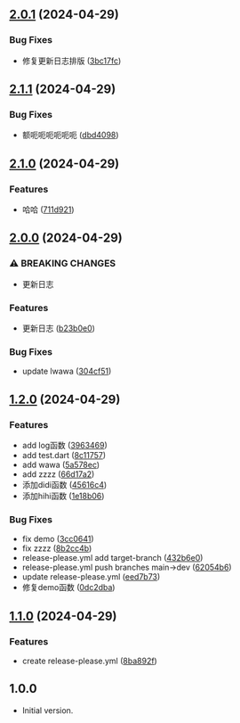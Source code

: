 ## [2.0.1](https://github.com/luoyi58624/luoyi_dart_test/compare/v2.0.0...v2.0.1) (2024-04-29)


### Bug Fixes

* 修复更新日志排版 ([3bc17fc](https://github.com/luoyi58624/luoyi_dart_test/commit/3bc17fcdaac28be13fe312ae49533cfa65e43421))

## [2.1.1](https://github.com/luoyi58624/luoyi_dart_test/compare/v2.1.0...v2.1.1) (2024-04-29)


### Bug Fixes

* 额呃呃呃呃呃呃 ([dbd4098](https://github.com/luoyi58624/luoyi_dart_test/commit/dbd4098320bccac69fa4401afa85a972f3550fb6))

## [2.1.0](https://github.com/luoyi58624/luoyi_dart_test/compare/v2.0.1...v2.1.0) (2024-04-29)


### Features

* 哈哈 ([711d921](https://github.com/luoyi58624/luoyi_dart_test/commit/711d9217942d819a9a23e6f322b5a8a44c5fda81))

## [2.0.0](https://github.com/luoyi58624/luoyi_dart_test/compare/v1.2.0...v2.0.0) (2024-04-29)


### ⚠ BREAKING CHANGES

* 更新日志

### Features

* 更新日志 ([b23b0e0](https://github.com/luoyi58624/luoyi_dart_test/commit/b23b0e0d6a388fe4920d9ef4c3ae847af9c4e8ab))


### Bug Fixes

* update lwawa ([304cf51](https://github.com/luoyi58624/luoyi_dart_test/commit/304cf512228bf255b44346c4c4aff5f5cdef3b28))

## [1.2.0](https://github.com/luoyi58624/luoyi_dart_test/compare/v1.1.0...v1.2.0) (2024-04-29)


### Features

* add log函数 ([3963469](https://github.com/luoyi58624/luoyi_dart_test/commit/3963469d59b4eca5769c7eb7f77fcbf581d43cea))
* add test.dart ([8c11757](https://github.com/luoyi58624/luoyi_dart_test/commit/8c117578752f0b8ad05135b57e3b62587f4b6b97))
* add wawa ([5a578ec](https://github.com/luoyi58624/luoyi_dart_test/commit/5a578ec2da6beeae478bd576b3c6d702eabca770))
* add zzzz ([66d17a2](https://github.com/luoyi58624/luoyi_dart_test/commit/66d17a25301ab46392aca0130ee04d6907c5e652))
* 添加didi函数 ([45616c4](https://github.com/luoyi58624/luoyi_dart_test/commit/45616c42ec30800904a598c407baad34767896a3))
* 添加hihi函数 ([1e18b06](https://github.com/luoyi58624/luoyi_dart_test/commit/1e18b0633c63eaa261a88d6dc8a55d0ac82a1adf))


### Bug Fixes

* fix demo ([3cc0641](https://github.com/luoyi58624/luoyi_dart_test/commit/3cc0641f2958db7659b284cca26d270fc461012a))
* fix zzzz ([8b2cc4b](https://github.com/luoyi58624/luoyi_dart_test/commit/8b2cc4be5214721dbc777293d4929b7f66793bc7))
* release-please.yml add target-branch ([432b6e0](https://github.com/luoyi58624/luoyi_dart_test/commit/432b6e0794303619a2d83adc98d88c6f5f8c5033))
* release-please.yml push branches main-&gt;dev ([62054b6](https://github.com/luoyi58624/luoyi_dart_test/commit/62054b6e23827431fd450236203843b41b8ec9fb))
* update release-please.yml ([eed7b73](https://github.com/luoyi58624/luoyi_dart_test/commit/eed7b731a312ad57c7df14de1f2d0e4b068de406))
* 修复demo函数 ([0dc2dba](https://github.com/luoyi58624/luoyi_dart_test/commit/0dc2dba33b5c622ad9d17ac729190042f4d2226a))

## [1.1.0](https://github.com/luoyi58624/luoyi_dart_test/compare/v1.0.3...v1.1.0) (2024-04-29)


### Features

* create release-please.yml ([8ba892f](https://github.com/luoyi58624/luoyi_dart_test/commit/8ba892f4e287c6866ce3513d1f01c6afe08b4f85))

## 1.0.0

- Initial version.
